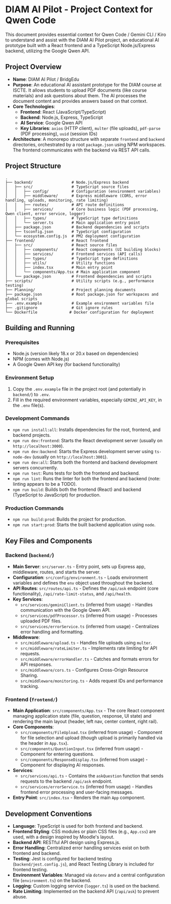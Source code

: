 # DIAM AI Pilot - Project Context for Qwen Code

This document provides essential context for Qwen Code / Gemini CLI / Kiro to understand and assist with the DIAM AI Pilot project, an educational AI prototype built with a React frontend and a TypeScript Node.js/Express backend, utilizing the Google Qwen API.

## Project Overview

* **Name**: DIAM AI Pilot / BridgEdu
* **Purpose**: An educational AI assistant prototype for the DIAM course at ISCTE. It allows students to upload PDF documents (like course materials) and ask questions about them. The AI processes the document content and provides answers based on that context.
* **Core Technologies**:
  * **Frontend**: React (JavaScript/TypeScript)
  * **Backend**: Node.js, Express, TypeScript
  * **AI Service**: Google Qwen API
  * **Key Libraries**: `axios` (HTTP client), `multer` (file uploads), `pdf-parse` (PDF processing), `uuid` (session IDs)
* **Architecture**: A monorepo structure with separate `frontend` and `backend` directories, orchestrated by a root `package.json` using NPM workspaces. The frontend communicates with the backend via REST API calls.

## Project Structure

```
.
├── backend/                 # Node.js/Express backend
│   ├── src/                 # TypeScript source files
│   │   ├── config/          # Configuration (environment variables)
│   │   ├── middleware/      # Express middleware (CORS, error handling, uploads, monitoring, rate limiting)
│   │   ├── routes/          # API route definitions
│   │   ├── services/        # Core business logic (PDF processing, Qwen client, error service, logger)
│   │   ├── types/           # TypeScript type definitions
│   │   └── server.ts        # Main application entry point
│   ├── package.json         # Backend dependencies and scripts
│   ├── tsconfig.json        # TypeScript configuration
│   └── ecosystem.config.js  # PM2 deployment configuration
├── frontend/                # React frontend
│   ├── src/                 # React source files
│   │   ├── components/      # React components (UI building blocks)
│   │   ├── services/        # Frontend services (API calls)
│   │   ├── types/           # TypeScript type definitions
│   │   ├── utils/           # Utility functions
│   │   ├── index.tsx        # Main entry point
│   │   └── components/App.tsx # Main application component
│   └── package.json         # Frontend dependencies and scripts
├── scripts/                 # Utility scripts (e.g., performance testing)
├── Planning/                # Project planning documents
├── package.json             # Root package.json for workspaces and global scripts
├── .env.example             # Example environment variables file
├── .gitignore               # Git ignore rules
└── Dockerfile              # Docker configuration for deployment
```

## Building and Running

### Prerequisites

* Node.js (version likely 18.x or 20.x based on dependencies)
* NPM (comes with Node.js)
* A Google Qwen API key (for backend functionality)

### Environment Setup

1.  Copy the `.env.example` file in the project root (and potentially in `backend/`) to `.env`.
2.  Fill in the required environment variables, especially `GEMINI_API_KEY`, in the `.env` file(s).

### Development Commands

* `npm run install:all`: Installs dependencies for the root, frontend, and backend projects.
* `npm run dev:frontend`: Starts the React development server (usually on `http://localhost:3000`).
* `npm run dev:backend`: Starts the Express development server using `ts-node-dev` (usually on `http://localhost:3001`).
* `npm run dev:all`: Starts both the frontend and backend development servers concurrently.
* `npm run test`: Runs tests for both the frontend and backend.
* `npm run lint`: Runs the linter for both the frontend and backend (note: linting appears to be a TODO).
* `npm run build`: Builds both the frontend (React) and backend (TypeScript to JavaScript) for production.

### Production Commands

* `npm run build:prod`: Builds the project for production.
* `npm run start:prod`: Starts the built backend application using `node`.

## Key Files and Components

### Backend (`backend/`)

* **Main Server**: `src/server.ts` - Entry point, sets up Express app, middleware, routes, and starts the server.
* **Configuration**: `src/config/environment.ts` - Loads environment variables and defines the `env` object used throughout the backend.
* **API Routes**: `src/routes/api.ts` - Defines the `/api/ask` endpoint (core functionality), `/api/rate-limit-status`, and `/api/health`.
* **Key Services**:
  * `src/services/geminiClient.ts` (inferred from usage) - Handles communication with the Google Qwen API.
  * `src/services/pdfProcessor.ts` (inferred from usage) - Processes uploaded PDF files.
  * `src/services/errorService.ts` (inferred from usage) - Centralizes error handling and formatting.
* **Middleware**:
  * `src/middleware/upload.ts` - Handles file uploads using `multer`.
  * `src/middleware/rateLimiter.ts` - Implements rate limiting for API requests.
  * `src/middleware/errorHandler.ts` - Catches and formats errors for API responses.
  * `src/middleware/cors.ts` - Configures Cross-Origin Resource Sharing.
  * `src/middleware/monitoring.ts` - Adds request IDs and performance tracking.

### Frontend (`frontend/`)

* **Main Application**: `src/components/App.tsx` - The core React component managing application state (file, question, response, UI state) and rendering the main layout (header, left nav, center content, right rail).
* **Core Components**:
  * `src/components/FileUpload.tsx` (inferred from usage) - Component for file selection and upload (though upload is primarily handled via the header in `App.tsx`).
  * `src/components/QuestionInput.tsx` (inferred from usage) - Component for entering questions.
  * `src/components/ResponseDisplay.tsx` (inferred from usage) - Component for displaying AI responses.
* **Services**:
  * `src/services/api.ts` - Contains the `askQuestion` function that sends requests to the backend `/api/ask` endpoint.
  * `src/services/errorService.ts` (inferred from usage) - Handles frontend error processing and user-facing messages.
* **Entry Point**: `src/index.tsx` - Renders the main `App` component.

## Development Conventions

* **Language**: TypeScript is used for both frontend and backend.
* **Frontend Styling**: CSS modules or plain CSS files (e.g., `App.css`) are used, with a design inspired by Moodle's layout.
* **Backend API**: RESTful API design using Express.js.
* **Error Handling**: Centralized error handling services exist on both frontend and backend.
* **Testing**: Jest is configured for backend testing (`backend/jest.config.js`), and React Testing Library is included for frontend testing.
* **Environment Variables**: Managed via `dotenv` and a central configuration file (`environment.ts`) on the backend.
* **Logging**: Custom logging service (`logger.ts`) is used on the backend.
* **Rate Limiting**: Implemented on the backend API (`/api/ask`) to prevent abuse.